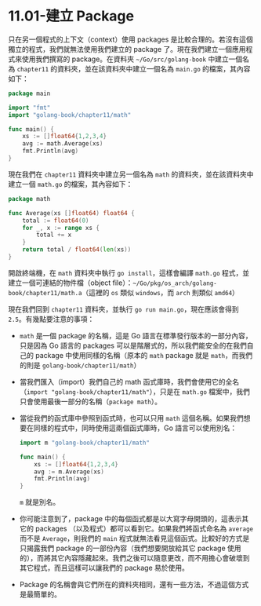 # 11.01-建立 Package



只在另一個程式的上下文（context）使用 packages 是比較合理的。若沒有這個獨立的程式，我們就無法使用我們建立的 package 了。現在我們建立一個應用程式來使用我們撰寫的 package。在資料夾 `~/Go/src/golang-book` 中建立一個名為 `chapter11` 的資料夾，並在該資料夾中建立一個名為 `main.go` 的檔案，其內容如下：

```go
package main

import "fmt"
import "golang-book/chapter11/math"

func main() {
    xs := []float64{1,2,3,4}
    avg := math.Average(xs)
    fmt.Println(avg)
}
```

現在我們在 `chapter11` 資料夾中建立另一個名為 `math` 的資料夾，並在該資料夾中建立一個 `math.go` 的檔案，其內容如下：

```go
package math

func Average(xs []float64) float64 {
    total := float64(0)
    for _, x := range xs {
        total += x
    }
    return total / float64(len(xs))
}
```

開啟終端機，在 `math` 資料夾中執行 `go install`，這樣會編譯 `math.go` 程式，並建立一個可連結的物件檔（object file）：`~/Go/pkg/os_arch/golang-book/chapter11/math.a`（這裡的 `os` 類似 `windows`，而 `arch` 則類似 `amd64`）

現在我們回到 `chapter11` 資料夾，並執行 `go run main.go`，現在應該會得到 `2.5`。有幾點要注意的事項：

* `math` 是一個 package 的名稱，這是 Go 語言在標準發行版本的一部分內容，只是因為 Go 語言的 packages 可以是階層式的，所以我們能安全的在我們自己的 package 中使用同樣的名稱（原本的 `math` package 就是 `math`，而我們的則是 `golang-book/chapter11/math`）
* 當我們匯入（import）我們自己的 math 函式庫時，我們會使用它的全名（`import "golang-book/chapter11/math"`），只是在 `math.go` 檔案中，我們只會使用最後一部分的名稱（`package math`）。
*   當從我們的函式庫中參照到函式時，也可以只用 `math` 這個名稱。如果我們想要在同樣的程式中，同時使用這兩個函式庫時，Go 語言可以使用別名：

    ```go
    import m "golang-book/chapter11/math"

    func main() {
        xs := []float64{1,2,3,4}
        avg := m.Average(xs)
        fmt.Println(avg)
    }
    ```

    `m` 就是別名。
* 你可能注意到了，package 中的每個函式都是以大寫字母開頭的，這表示其它的 packages （以及程式）都可以看到它。如果我們將函式命名為 `average` 而不是 `Average`，則我們的 `main` 程式就無法看見這個函式。比較好的方式是只揭露我們 package 的一部份內容（我們想要開放給其它 package 使用的），而將其它內容隱藏起來。我們之後可以隨意更改，而不用擔心會破壞到其它程式，而且這樣可以讓我們的 package 易於使用。
* Package 的名稱會與它們所在的資料夾相同，還有一些方法，不過這個方式是最簡單的。
